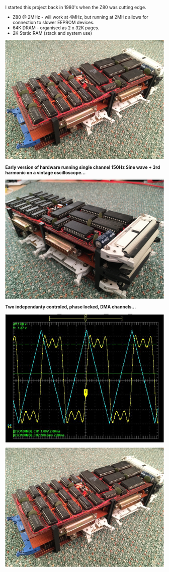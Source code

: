 I started this project back in 1980's when the Z80 was cutting edge.

* Z80 @ 2MHz - will work at 4MHz, but running at 2MHz allows for connection to slower EEPROM devices.
* 64K DRAM - organised as 2 x 32K pages.
* 2K Static RAM (stack and system use)


![Hardware](https://github.com/oddwires/8-Bit-Systems/blob/master/Z80/Images/IMG_1727.JPG)

**Early version of hardware running single channel 150Hz Sine wave + 3rd harmonic on a vintage oscilloscope...**

![Hardware](https://github.com/oddwires/8-Bit-Systems/blob/master/Z80/Images/IMG_1728.JPG)

**Two independanty controled, phase locked, DMA channels...**

![Hardware](https://github.com/oddwires/RP2040/blob/master/Function%20Generator/Images/Capture.JPG)

![screenshot](Images/IMG_1727.JPG)

